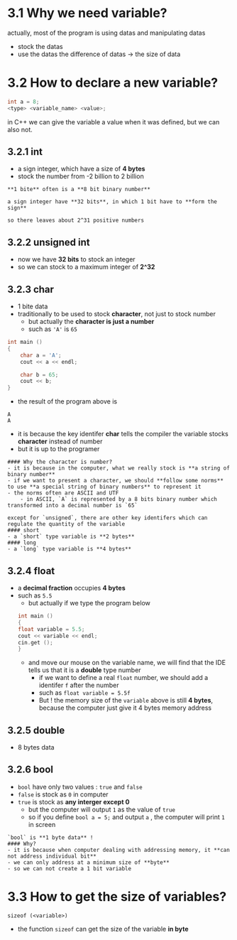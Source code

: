 # 3.1 Why we need variable?
actually, most of the program is using datas and manipulating datas
- stock the datas
- use the datas
the difference of datas -> the size of data
# 3.2 How to declare a new variable?
```Cpp
int a = 8;
<type> <variable_name> <value>;
```
in C++ we can give the variable a value when it was defined, but we can also not.
## 3.2.1 int
- a sign integer, which have a size of **4 bytes**
- stock the number from -2 billion to 2 billion
```ad-tip
**1 bite** often is a **8 bit binary number**

a sign integer have **32 bits**, in which 1 bit have to **form the sign**

so there leaves about 2^31 positive numbers
```
## 3.2.2 unsigned int
- now we have **32 bits** to stock an integer
- so we can stock to a maximum integer of **2^32**
## 3.2.3 char
- 1 bite data
- traditionally to be used to stock **character**, not just to stock number
	- but actually the **character is just a number**
	- such as `'A'` is `65`
```Cpp
int main ()
{
	char a = 'A';
	cout << a << endl;

	char b = 65;
	cout << b;
}
```
- the result of the program above is 
```
A
A
```
- it is because the key identifer **char** tells the compiler the variable stocks **character** instead of number
- but it is up to the programer
```ad-question
#### Why the character is number?
- it is because in the computer, what we really stock is **a string of binary number**
- if we want to present a character, we should **follow some norms** to use **a special string of binary numbers** to represent it
- the norms often are ASCII and UTF
	- in ASCII, `A` is represented by a 8 bits binary number which transformed into a decimal number is `65`
```

```ad-seealso
except for `unsigned`, there are other key identifers which can regulate the quantity of the variable
#### short
- a `short` type variable is **2 bytes**
#### long
- a `long` type variable is **4 bytes**
```
## 3.2.4 float
- a **decimal fraction** occupies **4 bytes**
- such as `5.5`
	- but actually if we type the program below
	```Cpp
	int main ()
	{
	float variable = 5.5;
	cout << variable << endl;
	cin.get ();
	}
	```
	- and move our mouse on the variable name, we will find that the IDE tells us that it is a **double** type number
		- if we want to define a real `float` number, we should add a identifer `f` after the number
		- such as `float variable = 5.5f`
		- But ! the memory size of the `variable` above is still **4 bytes**, because the computer just give it 4 bytes memory address
## 3.2.5 double
- 8 bytes data
## 3.2.6 bool
- `bool` have only two values : `true` and `false`
- `false` is stock as `0` in computer
- `true` is stock as **any interger except 0**
	- but the computer will output `1` as the value of `true`
	- so if you define `bool a = 5;` and output `a` , the computer will print `1` in screen
```ad-attention
`bool` is **1 byte data** !
#### Why?
- it is because when computer dealing with addressing memory, it **can not address individual bit**
- we can only address at a minimum size of **byte**
- so we can not create a 1 bit variable
```
# 3.3 How to get the size of variables?
`sizeof (<variable>)`
- the function `sizeof` can get the size of the variable **in byte**